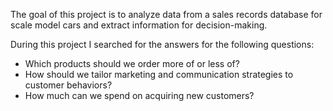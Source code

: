 The goal of this project is to analyze data from a sales records database for scale model cars and extract information for decision-making.

During this project I searched for the answers for the following questions:
- Which products should we order more of or less of?
- How should we tailor marketing and communication strategies to customer behaviors?
- How much can we spend on acquiring new customers?
